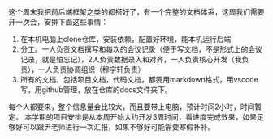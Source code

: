 这个周末我把前后端框架之类的都搭好了，有一个完整的文档体系，这周我们需要开一次会，安排下面这些事情：

1. 在本机电脑上clone仓库，安装依赖，配置好环境，能本机运行后端
2. 分工。一人负责文档撰写和每次的会议记录（便于写文档，不是形式上的会议记录，就是怕忘记），2人负责数据录入和对齐，一人负责核心开发（我负责），一人负责协调组织（穆宇轩负责）
3. 所有的文档，包括项目文档，代码文档，都要用markdown格式，用vscode写，用github管理，放在仓库的docs文件夹下。

每个人都要来，整个信息量会比较大，而且要带上电脑，预计时间2小时，时间暂定。
本学期的项目安排是从本周开始大约开发3周时间，看进度完成效果，如果足够好可以跟尹老师进行一次汇报，如果不够好可能需要寒假补补。
